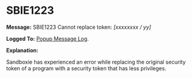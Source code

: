 # SBIE1223

**Message:** SBIE1223 Cannot replace token: _[xxxxxxxx / yy]_

**Logged To:** [Popup Message Log](PopupMessageLog).

**Explanation:**

Sandboxie has experienced an error while replacing the original security token of a program with a security token that has less privileges.
